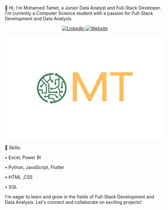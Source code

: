 👋 Hi, I'm Mohamed Tamer, a Junior Data Analyst and Full-Stack Developer. I'm currently a Computer Science student with a passion for Full-Stack Development and Data Analysis.


<p align="center">
  <a href="https://www.linkedin.com/in/mohamed-tamer-9ba122298/" target="_blank">
    <img src="https://github.com/user-attachments/assets/57b2f673-7a76-4cd2-8765-4704d1582ae8"
 alt="LinkedIn" width="100"/>
  </a>
  <a href="https://mohamed-tamer-1.github.io/MT.github.io/" target="_blank">
    <img src="https://camo.githubusercontent.com/64b9554773ad4b5b86e58ae676365902a43821e4769a36c65263ec2557c41c87/68747470733a2f2f696d672e736869656c64732e696f2f62616467652f506f727466696f6c6f2d626c61636b3f7374796c653d666f722d7468652d6261646765266c6f676f3d626c6f67266c6f676f436f6c6f723d7768697465" alt="Website" width="100"/>
  </a>
</p>

<p align="center">
  <img src="https://github.com/Mohamed-Tamer-1/Mohamed-Tamer-1/blob/main/logo%20transparent.png" alt="Profile Picture" width="500"/>
</p>


🔧 Skills:

• Excel, Power BI

• Python, JavaScript, Flutter

• HTML ,CSS

• SQL

I'm eager to learn and grow in the fields of Full-Stack Development and Data Analysis. Let's connect and collaborate on exciting projects!
